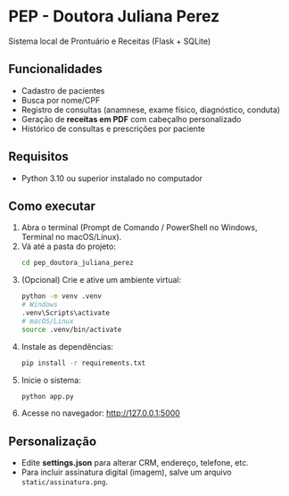 # PEP - Doutora Juliana Perez

Sistema local de Prontuário e Receitas (Flask + SQLite)

## Funcionalidades
- Cadastro de pacientes
- Busca por nome/CPF
- Registro de consultas (anamnese, exame físico, diagnóstico, conduta)
- Geração de **receitas em PDF** com cabeçalho personalizado
- Histórico de consultas e prescrições por paciente

## Requisitos
- Python 3.10 ou superior instalado no computador

## Como executar
1. Abra o terminal (Prompt de Comando / PowerShell no Windows, Terminal no macOS/Linux).
2. Vá até a pasta do projeto:
   ```bash
   cd pep_doutora_juliana_perez
   ```
3. (Opcional) Crie e ative um ambiente virtual:
   ```bash
   python -m venv .venv
   # Windows
   .venv\Scripts\activate
   # macOS/Linux
   source .venv/bin/activate
   ```
4. Instale as dependências:
   ```bash
   pip install -r requirements.txt
   ```
5. Inicie o sistema:
   ```bash
   python app.py
   ```
6. Acesse no navegador: http://127.0.0.1:5000

## Personalização
- Edite **settings.json** para alterar CRM, endereço, telefone, etc.
- Para incluir assinatura digital (imagem), salve um arquivo `static/assinatura.png`.
